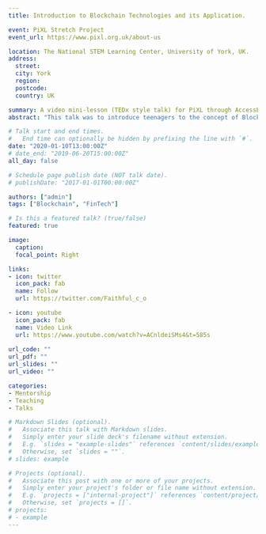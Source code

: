 ```yaml
---
title: Introduction to Blockchain Technologies and its Application.  

event: PiXL Stretch Project
event_url: https://www.pixl.org.uk/about-us

location: The National STEM Learning Center, University of York, UK.
address:
  street: 
  city: York
  region: 
  postcode: 
  country: UK

summary: A video mini-lesson (TEDx style talk) for PiXL through AccessEd delivered at The National STEM Learning Center, University of York, UK. Aimed at introducing teenagers to the concept of blockchain technology. This talk was shared with over 1,400 schools across the United Kingdom.
abstract: "This talk was to introduce teenagers to the concept of Blockchain Technology and its Applications. It was shared with over 1,400 schools across the United Kingdom. I was able to explain the concept of blockchain in an intuitive and interesting way for the teenagers to understand. The blockchain technology is revolutionizing every sector and it is pertinent for us to prepare the younger generation for the future of innovation and work in general. Special thanks to the Commonwealth Scholarship in the United Kingdom for the recommendation to deliver this talk."

# Talk start and end times.
#   End time can optionally be hidden by prefixing the line with `#`.
date: "2020-01-10T13:00:00Z"
# date_end: "2019-06-20T15:00:00Z"
all_day: false

# Schedule page publish date (NOT talk date).
# publishDate: "2017-01-01T00:00:00Z"

authors: ["admin"]
tags: ["Blockchain", "FinTech"]

# Is this a featured talk? (true/false)
featured: true

image:
  caption: 
  focal_point: Right

links:
- icon: twitter
  icon_pack: fab
  name: Follow
  url: https://twitter.com/Faithful_c_o

- icon: youtube
  icon_pack: fab
  name: Video Link
  url: https://www.youtube.com/watch?v=ACnldeiSMs4&t=585s
  
url_code: ""
url_pdf: ""
url_slides: ""
url_video: ""

categories:
- Mentorship
- Teaching
- Talks

# Markdown Slides (optional).
#   Associate this talk with Markdown slides.
#   Simply enter your slide deck's filename without extension.
#   E.g. `slides = "example-slides"` references `content/slides/example-slides.md`.
#   Otherwise, set `slides = ""`.
# slides: example

# Projects (optional).
#   Associate this post with one or more of your projects.
#   Simply enter your project's folder or file name without extension.
#   E.g. `projects = ["internal-project"]` references `content/project/deep-learning/index.md`.
#   Otherwise, set `projects = []`.
# projects:
# - example
---
```

